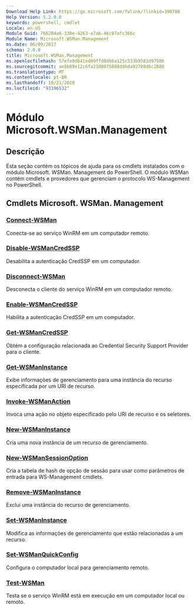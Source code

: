 ```yaml
---
Download Help Link: https://go.microsoft.com/fwlink/?linkid=390788
Help Version: 5.2.0.0
keywords: powershell, cmdlet
Locale: en-US
Module Guid: 766204a6-330e-4263-a7ab-46c87afc366c
Module Name: Microsoft.WSMan.Management
ms.date: 06/09/2017
schema: 2.0.0
title: Microsoft.WSMan.Management
ms.openlocfilehash: 57efe9d841ed09ffd8d66a125c533b9582d97506
ms.sourcegitcommit: ae8b89e12c6fa2108075888dd6da92788d6c2888
ms.translationtype: MT
ms.contentlocale: pt-BR
ms.lasthandoff: 10/21/2020
ms.locfileid: "93196532"
---
```

# Módulo Microsoft.WSMan.Management

## Descrição

Esta seção contém os tópicos de ajuda para os cmdlets instalados com o módulo Microsoft. WSMan. Management do PowerShell. O módulo WSMan contém cmdlets e provedores que gerenciam o protocolo WS-Management no PowerShell.

## Cmdlets Microsoft. WSMan. Management

### [Connect-WSMan](Connect-WSMan.md)
Conecta-se ao serviço WinRM em um computador remoto.

### [Disable-WSManCredSSP](Disable-WSManCredSSP.md)
Desabilita a autenticação CredSSP em um computador.

### [Disconnect-WSMan](Disconnect-WSMan.md)
Desconecta o cliente do serviço WinRM em um computador remoto.

### [Enable-WSManCredSSP](Enable-WSManCredSSP.md)
Habilita a autenticação CredSSP em um computador.

### [Get-WSManCredSSP](Get-WSManCredSSP.md)
Obtém a configuração relacionada ao Credential Security Support Provider para o cliente.

### [Get-WSManInstance](Get-WSManInstance.md)
Exibe informações de gerenciamento para uma instância do recurso especificada por um URI de recurso.

### [Invoke-WSManAction](Invoke-WSManAction.md)
Invoca uma ação no objeto especificado pelo URI de recurso e os seletores.

### [New-WSManInstance](New-WSManInstance.md)
Cria uma nova instância de um recurso de gerenciamento.

### [New-WSManSessionOption](New-WSManSessionOption.md)
Cria a tabela de hash de opção de sessão para usar como parâmetros de entrada para WS-Management cmdlets.

### [Remove-WSManInstance](Remove-WSManInstance.md)
Exclui uma instância do recurso de gerenciamento.

### [Set-WSManInstance](Set-WSManInstance.md)
Modifica as informações de gerenciamento que estão relacionadas a um recurso.

### [Set-WSManQuickConfig](Set-WSManQuickConfig.md)
Configura o computador local para gerenciamento remoto.

### [Test-WSMan](Test-WSMan.md)
Testa se o serviço WinRM está em execução em um computador local ou remoto.

